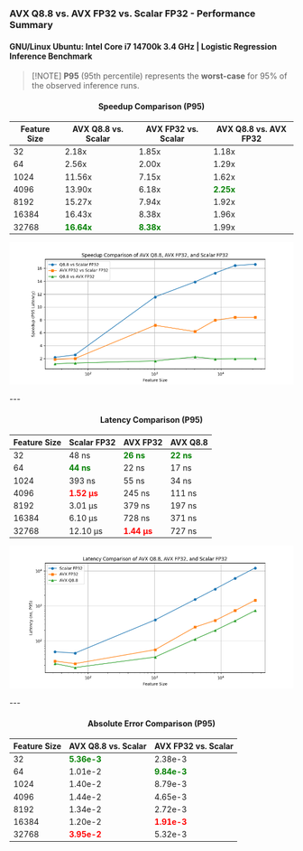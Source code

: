 ### **AVX Q8.8 vs. AVX FP32 vs. Scalar FP32 - Performance Summary**
#### **GNU/Linux Ubuntu: Intel Core i7 14700k 3.4 GHz | Logistic Regression Inference Benchmark**
> [!NOTE]  **P95** (95th percentile) represents the **worst-case** for 95% of the observed inference runs.

<div align="center">

#### **Speedup Comparison (P95)**
| Feature Size | AVX Q8.8 vs. Scalar | AVX FP32 vs. Scalar | AVX Q8.8 vs. AVX FP32 |
|-----------------|---------------------------------|--------------------------------|--------------------------------|
| 32  | 2.18x  | 1.85x  | 1.18x  |
| 64  | 2.56x  | 2.00x  | 1.29x  |
| 1024  | 11.56x  | 7.15x  | 1.62x  |
| 4096  | 13.90x  | 6.18x  | <span style="color:green"> **2.25x** </span> |
| 8192  | 15.27x  | 7.94x  | 1.92x  |
| 16384  | 16.43x  | 8.38x  | 1.96x  |
| 32768  | <span style="color:green"> **16.64x**  </span>  | <span style="color:green">  **8.38x** </span>  | 1.99x  |

![speedupGraph](./images/speedupGraph.png)

</div>
---

<div align="center">

#### **Latency Comparison (P95)**
| **Feature Size** | Scalar FP32 | AVX FP32 | AVX Q8.8 |
|-----------------|-----------------|----------------|----------------|
| 32  | 48 ns  |  <span style="color:green">  **26 ns** </span>  |  <span style="color:green">  **22 ns**  </span> |
| 64  |  <span style="color:green">  **44 ns** </span>  | 22 ns  | 17 ns  |
| 1024  | 393 ns  | 55 ns  | 34 ns |
| 4096  |  <span style="color:red">  **1.52 µs**  </span> | 245 ns  | 111 ns  |
| 8192  | 3.01 µs  | 379 ns  | 197 ns  |
| 16384  | 6.10 µs  | 728 ns  | 371 ns  |
| 32768  | 12.10 µs  |  <span style="color:red">  **1.44 µs**  </span> | 727 ns |

![latencyGraph](./images/latencyGraph.png)

</div>
---

<div align="center">

#### **Absolute Error Comparison (P95)**
| **Feature Size** | **AVX Q8.8 vs. Scalar** | AVX FP32 vs. Scalar |
|-----------------|----------------------------------|----------------------------------|
| 32  |  <span style="color:green">  **5.36e-3** </span> | 2.38e-3  |
| 64  | 1.01e-2  |  <span style="color:green">  **9.84e-3**  </span> |
| 1024  | 1.40e-2  | 8.79e-3  |
| 4096  | 1.44e-2 | 4.65e-3  |
| 8192  | 1.34e-2  | 2.72e-3 |
| 16384  | 1.20e-2  |  <span style="color:red">  **1.91e-3**  </span> |
| 32768  |  <span style="color:red">  **3.95e-2** </span> | 5.32e-3  |

</div>